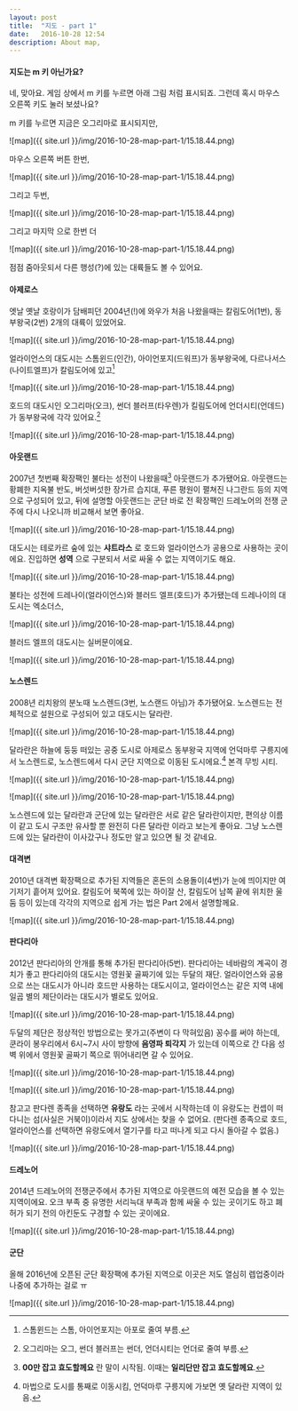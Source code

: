 ```yaml
---
layout: post
title:  "지도 - part 1"
date:   2016-10-28 12:54
description: About map,
---
```


#### 지도는 m 키 아닌가요?
네, 맞아요. 게임 상에서 m 키를 누르면 아래 그림 처럼 표시되죠. 그런데 혹시 마우스 오른쪽 키도 눌러 보셨나요?

m 키를 누르면 지금은 오그리마로 표시되지만,

![map]({{ site.url }}/img/2016-10-28-map-part-1/15.18.44.png)

마우스 오른쪽 버튼 한번,

![map]({{ site.url }}/img/2016-10-28-map-part-1/15.18.44.png)

그리고 두번,

![map]({{ site.url }}/img/2016-10-28-map-part-1/15.18.44.png)

그리고 마지막 으로 한번 더

![map]({{ site.url }}/img/2016-10-28-map-part-1/15.18.44.png)

점점 줌아웃되서 다른 행성(?)에 있는 대륙들도 볼 수 있어요.

#### 아제로스
엣날 옛날 호랑이가 담배피던 2004년(!)에 와우가 처음 나왔을때는 칼림도어(1번), 동부왕국(2번) 2개의 대륙이 있었어요.

![map]({{ site.url }}/img/2016-10-28-map-part-1/15.18.44.png)

얼라이언스의 대도시는 스톰윈드(인간), 아이언포지(드워프)가 동부왕국에, 다르나서스(나이트엘프)가 칼림도어에 있고[^1]

![map]({{ site.url }}/img/2016-10-28-map-part-1/15.18.44.png)

호드의 대도시인 오그리마(오크), 썬더 블러프(타우렌)가 킬림도어에 언더시티(언데드)가 동부왕국에 각각 있어요.[^2]

![map]({{ site.url }}/img/2016-10-28-map-part-1/15.18.44.png)


#### 아웃랜드
2007년 첫번째 확장팩인 불타는 성전이 나왔을때[^3] 아웃랜드가 추가됐어요.
아웃랜드는 황폐한 지옥불 반도, 버섯버섯한 장가르 습지대, 푸른 평원이 펼쳐진 나그란드 등의 지역으로 구성되어 있고, 뒤에 설명할 아웃랜드는 군단 바로 전 확장팩인 드레노어의 전쟁 군주에 다시 나오니까 비교해서 보면 좋아요.

![map]({{ site.url }}/img/2016-10-28-map-part-1/15.18.44.png)

대도시는 테로카르 숲에 있는 **샤트라스** 로 호드와 얼라이언스가 공용으로 사용하는 곳이에요.
진입하면 **성역** 으로 구분되서 서로 싸울 수 없는 지역이기도 해요.

![map]({{ site.url }}/img/2016-10-28-map-part-1/15.18.44.png)

불타는 성전에 드레나이(얼라이언스)와 블러드 엘프(호드)가 추가됐는데 드레나이의 대도시는 엑소더스,

![map]({{ site.url }}/img/2016-10-28-map-part-1/15.18.44.png)

블러드 엘프의 대도시는 실버문이에요.

![map]({{ site.url }}/img/2016-10-28-map-part-1/15.18.44.png)

#### 노스렌드
2008년 리치왕의 분노때 노스렌드(3번, 노스랜드 아님)가 추가됐어요. 노스렌드는 전체적으로 설원으로 구성되어 있고 대도시는 달라란.

![map]({{ site.url }}/img/2016-10-28-map-part-1/15.18.44.png)

달라란은 하늘에 둥둥 떠있는 공중 도시로 아제로스 동부왕국 지역에 언덕마루 구릉지에서 노스렌드로, 노스렌드에서 다시 군단 지역으로 이동된 도시에요.[^4]
본격 무빙 시티.

![map]({{ site.url }}/img/2016-10-28-map-part-1/15.18.44.png)

![map]({{ site.url }}/img/2016-10-28-map-part-1/15.18.44.png)

노스렌드에 있는 달라란과 군단에 있는 달라란은 서로 같은 달라란이지만, 편의상 이름이 같고 도시 구조만 유사할 뿐
완전히 다른 달라란 이라고 보는게 좋아요. 그냥 노스렌드에 있는 달라란이 이사갔구나 정도만 알고 있으면 될 것 같네요.


#### 대격변
2010년 대격변 확장팩으로 추가된 지역들은 혼돈의 소용돌이(4번)가 눈에 띄이지만 여기저기 흩어져 있어요.
칼림도어 북쪽에 있는 하이잘 산, 칼림도어 남쪽 끝에 위치한 울둠 등이 있는데 각각의 지역으로 쉽게 가는 법은 Part 2에서 설명할께요.

![map]({{ site.url }}/img/2016-10-28-map-part-1/15.18.44.png)

#### 판다리아
2012년 판다리아의 안개를 통해 추가된 판다리아(5번). 판다리아는 네바람의 계곡이 경치가 좋고 판다리아의 대도시는 영원꽃 골짜기에 있는 두달의 재단.
얼라이언스와 공용으로 쓰는 대도시가 아니라 호드만 사용하는 대도시이고, 얼라이언스는 같은 지역 내에 일곱 별의 제단이라는 대도시가 별로도 있어요.

![map]({{ site.url }}/img/2016-10-28-map-part-1/15.18.44.png)

두달의 제단은 정상적인 방법으로는 못가고(주변이 다 막혀있음) 꽁수를 써야 하는데, 쿤라이 봉우리에서 6시~7시 사이 방향에 **음영파 퇴각지** 가 있는데
이쪽으로 간 다음 성벽 위에서 영원꽃 골짜기 쪽으로 뛰어내리면 갈 수 있어요.

![map]({{ site.url }}/img/2016-10-28-map-part-1/15.18.44.png)

![map]({{ site.url }}/img/2016-10-28-map-part-1/15.18.44.png)

참고고 판다렌 종족을 선택하면 **유랑도** 라는 곳에서 시작하는데 이 유랑도는 컨셉이 떠다니는 섬(사실은 거북이)이라서 지도 상에서는 찾을 수 없어요.
(판다렌 종족으로 호드, 얼라이언스를 선택하면 유랑도에서 열기구를 타고 떠나게 되고 다시 돌아갈 수 없음.)

![map]({{ site.url }}/img/2016-10-28-map-part-1/15.18.44.png)

#### 드레노어
2014년 드레노어의 전쟁군주에서 추가된 지역으로 아웃랜드의 예전 모습을 볼 수 있는 지역이에요.
오크 부족 중 유명한 서리늑대 부족과 함께 싸울 수 있는 곳이기도 하고 폐허가 되기 전의 아킨둔도 구경할 수 있는 곳이에요.

![map]({{ site.url }}/img/2016-10-28-map-part-1/15.18.44.png)

#### 군단
올해 2016년에 오픈된 군단 확장팩에 추가된 지역으로 이곳은 저도 열심히 렙업중이라 나중에 추가하는 걸로 ㅠ

![map]({{ site.url }}/img/2016-10-28-map-part-1/15.18.44.png)


[^1]: 스톰윈드는 스톰, 아이언포지는 아포로 줄여 부름.
[^2]: 오그리마는 오그, 썬더 블러프는 썬더, 언더시티는 언더로 줄여 부름.
[^3]: **00만 잡고 효도할께요** 란 말이 시작됨. 이때는 **일리단만 잡고 효도할께요**.
[^4]: 마법으로 도시를 통째로 이동시킴, 언덕마루 구릉지에 가보면 옛 달라란 지역이 있음.
